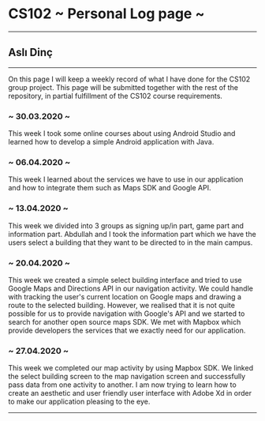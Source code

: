 # CS102 ~ Personal Log page ~
****
## Aslı Dinç
****

On this page I will keep a weekly record of what I have done for the CS102 group project. This page will be submitted together with the rest of the repository, in partial fulfillment of the CS102 course requirements.

### ~ 30.03.2020 ~
This week I took some online courses about using Android Studio and learned how to develop a simple Android application with Java.

### ~ 06.04.2020 ~
This week I learned about the services we have to use in our application and how to integrate them such as Maps SDK and Google API.

### ~ 13.04.2020 ~
This week we divided into 3 groups as signing up/in part, game part and information part. Abdullah and I took the information part which we have the users select a building that they want to be directed to in the main campus. 

### ~ 20.04.2020 ~
This week we created a simple select building interface and tried to use Google Maps and Directions API in our navigation activity. We could handle with tracking the user's current location on Google maps and drawing a route to the selected building. However, we realised that it is not quite possible for us to provide navigation with Google's API and we started to search for another open source maps SDK. We met with Mapbox which provide developers the services that we exactly need for our application. 

### ~ 27.04.2020 ~
This week we completed our map activity by using Mapbox SDK. We linked the select building screen to the map navigation screen and successfully pass data from one activity to another. I am now trying to learn how to create an aesthetic and user friendly user interface with Adobe Xd in order to make our application pleasing to the eye.

****
